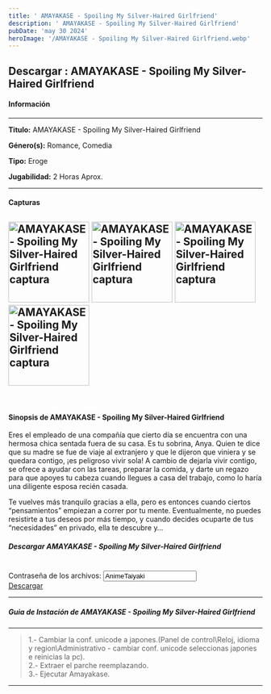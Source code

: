 ```yaml
---
title: ' AMAYAKASE - Spoiling My Silver-Haired Girlfriend'
description: ' AMAYAKASE - Spoiling My Silver-Haired Girlfriend'
pubDate: 'may 30 2024'
heroImage: '/AMAYAKASE - Spoiling My Silver-Haired Girlfriend.webp'
---
```


<div data-pagefind-ignore>

## Descargar :</span>  AMAYAKASE - Spoiling My Silver-Haired Girlfriend

#### Información

---

<p>
<strong>Titulo:</strong> 
 AMAYAKASE - Spoiling My Silver-Haired Girlfriend
</p>
<p>
<strong>Género(s):</strong> 
Romance, Comedia
</p>
<p>
<strong>Tipo:</strong> 
Eroge
</p>
<p>
<strong>Jugabilidad:</strong> 
2 Horas Aprox.
</p>

---
#### Capturas
<img
src="https://1.bp.blogspot.com/-pPYSmJhrbw8/XpTQ216_SkI/AAAAAAAADxs/snfwlUpAjJgTkTlkRNN7EUQL-T8AT1VYgCLcBGAsYHQ/s1600/1.png"
style="height:160px;"
alt=" AMAYAKASE - Spoiling My Silver-Haired Girlfriend captura"
title=" AMAYAKASE - Spoiling My Silver-Haired Girlfriend captura"
oncontextmenu="return false;"
/>
<img
src="https://1.bp.blogspot.com/-ujRJPjmNasI/X7at5AMoL7I/AAAAAAAASHw/ZnE9rWHzwAspWELBKZ1PWoTmF5AgEyxPACLcBGAsYHQ/s320/Amayakase-PR-image-1.jpg"
style="height:160px;"
alt=" AMAYAKASE - Spoiling My Silver-Haired Girlfriend captura"
title=" AMAYAKASE - Spoiling My Silver-Haired Girlfriend captura"
oncontextmenu="return false;"
/>
<img
src="https://1.bp.blogspot.com/-wxpLoo74MFA/XpTQ2zPip3I/AAAAAAAADxk/686Xc5iJma4JOFANV9aTrziHCxN_VDzhwCLcBGAsYHQ/w270/3.png"
style="height:160px;"
alt=" AMAYAKASE - Spoiling My Silver-Haired Girlfriend captura"
title=" AMAYAKASE - Spoiling My Silver-Haired Girlfriend captura"
oncontextmenu="return false;"
/>
<img
src="https://1.bp.blogspot.com/-gbbwBeYIPYQ/X7at5OFkSiI/AAAAAAAASHs/6br-vkA-5eAqkm7aZlsj9iOge8IbkIwfwCLcBGAsYHQ/s320/Amayakase-PR-image-5.jpg"
style="height:160px;"
alt=" AMAYAKASE - Spoiling My Silver-Haired Girlfriend captura"
title=" AMAYAKASE - Spoiling My Silver-Haired Girlfriend captura"
oncontextmenu="return false;"
/>
---
<br>

#### Sinopsis de  AMAYAKASE - Spoiling My Silver-Haired Girlfriend

Eres el empleado de una compañía que cierto día se encuentra con una hermosa chica sentada fuera de su casa. Es tu sobrina, Anya. Quien te dice que su madre se fue de viaje al extranjero y que le dijeron que viniera y se quedara contigo, ¡es peligroso vivir sola! A cambio de dejarla vivir contigo, se ofrece a ayudar con las tareas, preparar la comida, y darte un regazo para que apoyes tu cabeza cuando llegues a casa del trabajo, como lo haría una diligente esposa recién casada.

Te vuelves más tranquilo gracias a ella, pero es entonces cuando ciertos “pensamientos” empiezan a correr por tu mente. Eventualmente, no puedes resistirte a tus deseos por más tiempo, y cuando decides ocuparte de tus “necesidades” en privado, ella te descubre y…

##### Descargar  AMAYAKASE - Spoiling My Silver-Haired Girlfriend

<br>
<div class="anime-section__content text-center"> <div>
<span class="pass_msg"> Contraseña de los archivos: </span> 
<input class="pass_info" value="AnimeTaiyaki" onclick="select();"></div> 
<div class="cont_dd_info"> 
<a href="https://exe.io/NT832D" target="_blank" class="btn_dd"> 
<i class="fas fa-download">
</i> Descargar 
</a> 
</div> 
</div>

---
##### Guia de Instación de  AMAYAKASE - Spoiling My Silver-Haired Girlfriend

---
>1.- Cambiar la conf. unicode a japones.(Panel de control\Reloj, idioma y region\Administrativo - cambiar conf. unicode seleccionas japones e reinicias la pc).<br>
>2.- Extraer el parche reemplazando.<br>
>3.- Ejecutar Amayakase.

---

</div>